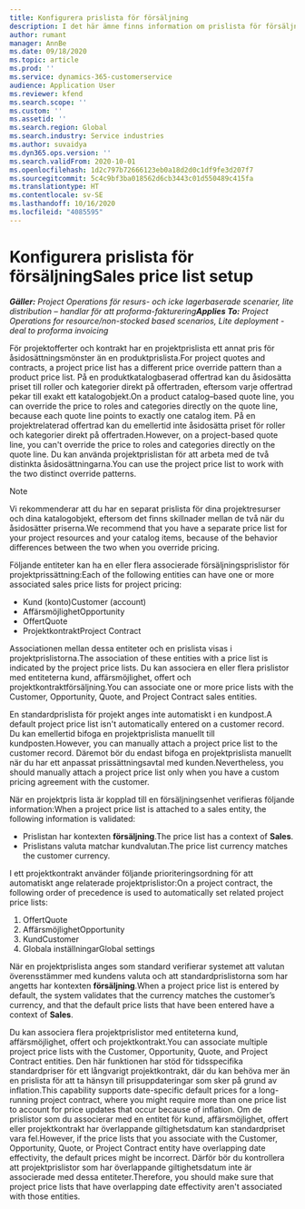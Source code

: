 ```yaml
---
title: Konfigurera prislista för försäljning
description: I det här ämne finns information om prislista för försäljning för projektprissättning.
author: rumant
manager: AnnBe
ms.date: 09/18/2020
ms.topic: article
ms.prod: ''
ms.service: dynamics-365-customerservice
audience: Application User
ms.reviewer: kfend
ms.search.scope: ''
ms.custom: ''
ms.assetid: ''
ms.search.region: Global
ms.search.industry: Service industries
ms.author: suvaidya
ms.dyn365.ops.version: ''
ms.search.validFrom: 2020-10-01
ms.openlocfilehash: 1d2c797b72666123eb0a18d2d0c1df9fe3d207f7
ms.sourcegitcommit: 5c4c9bf3ba018562d6cb3443c01d550489c415fa
ms.translationtype: HT
ms.contentlocale: sv-SE
ms.lasthandoff: 10/16/2020
ms.locfileid: "4085595"
---
```

# <a name="sales-price-list-setup"></a><span data-ttu-id="dc1a9-103">Konfigurera prislista för försäljning</span><span class="sxs-lookup"><span data-stu-id="dc1a9-103">Sales price list setup</span></span>

<span data-ttu-id="dc1a9-104">_**Gäller:** Project Operations för resurs- och icke lagerbaserade scenarier, lite distribution – handlar för att proforma-fakturering_</span><span class="sxs-lookup"><span data-stu-id="dc1a9-104">_**Applies To:** Project Operations for resource/non-stocked based scenarios, Lite deployment - deal to proforma invoicing_</span></span>

<span data-ttu-id="dc1a9-105">För projektofferter och kontrakt har en projektprislista ett annat pris för åsidosättningsmönster än en produktprislista.</span><span class="sxs-lookup"><span data-stu-id="dc1a9-105">For project quotes and contracts, a project price list has a different price override pattern than a product price list.</span></span> <span data-ttu-id="dc1a9-106">På en produktkatalogbaserad offertrad kan du åsidosätta priset till roller och kategorier direkt på offertraden, eftersom varje offertrad pekar till exakt ett katalogobjekt.</span><span class="sxs-lookup"><span data-stu-id="dc1a9-106">On a product catalog–based quote line, you can override the price to roles and categories directly on the quote line, because each quote line points to exactly one catalog item.</span></span> <span data-ttu-id="dc1a9-107">På en projektrelaterad offertrad kan du emellertid inte åsidosätta priset för roller och kategorier direkt på offertraden.</span><span class="sxs-lookup"><span data-stu-id="dc1a9-107">However, on a project-based quote line, you can't override the price to roles and categories directly on the quote line.</span></span> <span data-ttu-id="dc1a9-108">Du kan använda projektprislistan för att arbeta med de två distinkta åsidosättningarna.</span><span class="sxs-lookup"><span data-stu-id="dc1a9-108">You can use the project price list to work with the two distinct override patterns.</span></span>

> [!NOTE]
> <span data-ttu-id="dc1a9-109">Vi rekommenderar att du har en separat prislista för dina projektresurser och dina katalogobjekt, eftersom det finns skillnader mellan de två när du åsidosätter priserna.</span><span class="sxs-lookup"><span data-stu-id="dc1a9-109">We recommend that you have a separate price list for your project resources and your catalog items, because of the behavior differences between the two when you override pricing.</span></span>

<span data-ttu-id="dc1a9-110">Följande entiteter kan ha en eller flera associerade försäljningsprislistor för projektprissättning:</span><span class="sxs-lookup"><span data-stu-id="dc1a9-110">Each of the following entities can have one or more associated sales price lists for project pricing:</span></span>

- <span data-ttu-id="dc1a9-111">Kund (konto)</span><span class="sxs-lookup"><span data-stu-id="dc1a9-111">Customer (account)</span></span> 
- <span data-ttu-id="dc1a9-112">Affärsmöjlighet</span><span class="sxs-lookup"><span data-stu-id="dc1a9-112">Opportunity</span></span> 
- <span data-ttu-id="dc1a9-113">Offert</span><span class="sxs-lookup"><span data-stu-id="dc1a9-113">Quote</span></span> 
- <span data-ttu-id="dc1a9-114">Projektkontrakt</span><span class="sxs-lookup"><span data-stu-id="dc1a9-114">Project Contract</span></span>

<span data-ttu-id="dc1a9-115">Associationen mellan dessa entiteter och en prislista visas i projektprislistorna.</span><span class="sxs-lookup"><span data-stu-id="dc1a9-115">The association of these entities with a price list is indicated by the project price lists.</span></span> <span data-ttu-id="dc1a9-116">Du kan associera en eller flera prislistor med entiteterna kund, affärsmöjlighet, offert och projektkontraktförsäljning.</span><span class="sxs-lookup"><span data-stu-id="dc1a9-116">You can associate one or more price lists with the Customer, Opportunity, Quote, and Project Contract sales entities.</span></span>

<span data-ttu-id="dc1a9-117">En standardprislista för projekt anges inte automatiskt i en kundpost.</span><span class="sxs-lookup"><span data-stu-id="dc1a9-117">A default project price list isn't automatically entered on a customer record.</span></span> <span data-ttu-id="dc1a9-118">Du kan emellertid bifoga en projektprislista manuellt till kundposten.</span><span class="sxs-lookup"><span data-stu-id="dc1a9-118">However, you can manually attach a project price list to the customer record.</span></span> <span data-ttu-id="dc1a9-119">Däremot bör du endast bifoga en projektprislista manuellt när du har ett anpassat prissättningsavtal med kunden.</span><span class="sxs-lookup"><span data-stu-id="dc1a9-119">Nevertheless, you should manually attach a project price list only when you have a custom pricing agreement with the customer.</span></span> 

<span data-ttu-id="dc1a9-120">När en projektpris lista är kopplad till en försäljningsenhet verifieras följande information:</span><span class="sxs-lookup"><span data-stu-id="dc1a9-120">When a project price list is attached to a sales entity, the following information is validated:</span></span>

- <span data-ttu-id="dc1a9-121">Prislistan har kontexten **försäljning**.</span><span class="sxs-lookup"><span data-stu-id="dc1a9-121">The price list has a context of **Sales**.</span></span> 
- <span data-ttu-id="dc1a9-122">Prislistans valuta matchar kundvalutan.</span><span class="sxs-lookup"><span data-stu-id="dc1a9-122">The price list currency matches the customer currency.</span></span> 

<span data-ttu-id="dc1a9-123">I ett projektkontrakt använder följande prioriteringsordning för att automatiskt ange relaterade projektprislistor:</span><span class="sxs-lookup"><span data-stu-id="dc1a9-123">On a project contract, the following order of precedence is used to automatically set related project price lists:</span></span>

1. <span data-ttu-id="dc1a9-124">Offert</span><span class="sxs-lookup"><span data-stu-id="dc1a9-124">Quote</span></span>
2. <span data-ttu-id="dc1a9-125">Affärsmöjlighet</span><span class="sxs-lookup"><span data-stu-id="dc1a9-125">Opportunity</span></span>
3. <span data-ttu-id="dc1a9-126">Kund</span><span class="sxs-lookup"><span data-stu-id="dc1a9-126">Customer</span></span> 
4. <span data-ttu-id="dc1a9-127">Globala inställningar</span><span class="sxs-lookup"><span data-stu-id="dc1a9-127">Global settings</span></span> 

<span data-ttu-id="dc1a9-128">När en projektprislista anges som standard verifierar systemet att valutan överensstämmer med kundens valuta och att standardprislistorna som har angetts har kontexten **försäljning**.</span><span class="sxs-lookup"><span data-stu-id="dc1a9-128">When a project price list is entered by default, the system validates that the currency matches the customer’s currency, and that the default price lists that have been entered have a context of **Sales**.</span></span>

<span data-ttu-id="dc1a9-129">Du kan associera flera projektprislistor med entiteterna kund, affärsmöjlighet, offert och projektkontrakt.</span><span class="sxs-lookup"><span data-stu-id="dc1a9-129">You can associate multiple project price lists with the Customer, Opportunity, Quote, and Project Contract entities.</span></span> <span data-ttu-id="dc1a9-130">Den här funktionen har stöd för tidsspecifika standardpriser för ett långvarigt projektkontrakt, där du kan behöva mer än en prislista för att ta hänsyn till prisuppdateringar som sker på grund av inflation.</span><span class="sxs-lookup"><span data-stu-id="dc1a9-130">This capability supports date-specific default prices for a long-running project contract, where you might require more than one price list to account for price updates that occur because of inflation.</span></span> <span data-ttu-id="dc1a9-131">Om de prislistor som du associerar med en entitet för kund, affärsmöjlighet, offert eller projektkontrakt har överlappande giltighetsdatum kan standardpriset vara fel.</span><span class="sxs-lookup"><span data-stu-id="dc1a9-131">However, if the price lists that you associate with the Customer, Opportunity, Quote, or Project Contract entity have overlapping date effectivity, the default prices might be incorrect.</span></span> <span data-ttu-id="dc1a9-132">Därför bör du kontrollera att projektprislistor som har överlappande giltighetsdatum inte är associerade med dessa entiteter.</span><span class="sxs-lookup"><span data-stu-id="dc1a9-132">Therefore, you should make sure that project price lists that have overlapping date effectivity aren't associated with those entities.</span></span>
